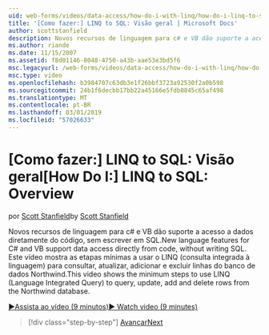 ```yaml
---
uid: web-forms/videos/data-access/how-do-i-with-linq/how-do-i-linq-to-sql-overview
title: '[Como fazer:] LINQ to SQL: Visão geral | Microsoft Docs'
author: scottstanfield
description: Novos recursos de linguagem para c# e VB dão suporte a acesso a dados diretamente do código, sem escrever em SQL. Este vídeo mostra as etapas mínimas a usar o LINQ (Language int...
ms.author: riande
ms.date: 11/15/2007
ms.assetid: f8d01146-8048-4750-a43b-aae53e3bd5f6
msc.legacyurl: /web-forms/videos/data-access/how-do-i-with-linq/how-do-i-linq-to-sql-overview
msc.type: video
ms.openlocfilehash: b3984707c63db3e1f26bbf3723a92530f2a0b598
ms.sourcegitcommit: 24b1f6decbb17bb22a45166e5fdb0845c65af498
ms.translationtype: MT
ms.contentlocale: pt-BR
ms.lasthandoff: 03/01/2019
ms.locfileid: "57026633"
---
```

<a name="how-do-i-linq-to-sql-overview"></a><span data-ttu-id="4a5d6-104">[Como fazer:] LINQ to SQL: Visão geral</span><span class="sxs-lookup"><span data-stu-id="4a5d6-104">[How Do I:] LINQ to SQL: Overview</span></span>
====================
<span data-ttu-id="4a5d6-105">por [Scott Stanfield](https://github.com/scottstanfield)</span><span class="sxs-lookup"><span data-stu-id="4a5d6-105">by [Scott Stanfield](https://github.com/scottstanfield)</span></span>

<span data-ttu-id="4a5d6-106">Novos recursos de linguagem para c# e VB dão suporte a acesso a dados diretamente do código, sem escrever em SQL.</span><span class="sxs-lookup"><span data-stu-id="4a5d6-106">New language features for C# and VB support data access directly from code, without writing SQL.</span></span> <span data-ttu-id="4a5d6-107">Este vídeo mostra as etapas mínimas a usar o LINQ (consulta integrada à linguagem) para consultar, atualizar, adicionar e excluir linhas do banco de dados Northwind.</span><span class="sxs-lookup"><span data-stu-id="4a5d6-107">This video shows the minimum steps to use LINQ (Language Integrated Query) to query, update, add and delete rows from the Northwind database.</span></span>

[<span data-ttu-id="4a5d6-108">&#9654;Assista ao vídeo (9 minutos)</span><span class="sxs-lookup"><span data-stu-id="4a5d6-108">&#9654; Watch video (9 minutes)</span></span>](https://channel9.msdn.com/Blogs/ASP-NET-Site-Videos/how-do-i-linq-to-sql-overview)

> [!div class="step-by-step"]
> [<span data-ttu-id="4a5d6-109">Avançar</span><span class="sxs-lookup"><span data-stu-id="4a5d6-109">Next</span></span>](how-do-i-linq-to-sql-data-model.md)
